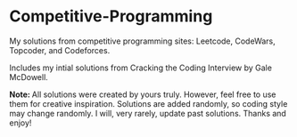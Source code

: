 # Competitive-Programming
My solutions from competitive programming sites: Leetcode, CodeWars, Topcoder, and Codeforces.

Includes my intial solutions from Cracking the Coding Interview by Gale McDowell.

<b>Note: </b>All solutions were created by yours truly. However, feel free to use them for creative inspiration.
Solutions are added randomly, so coding style may change randomly. I will, very rarely, update past solutions. Thanks and enjoy!
